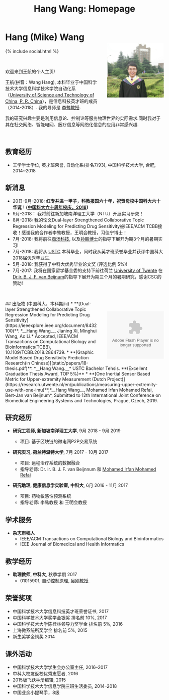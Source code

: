 ﻿---
layout: default
section: chinese
title: "Hang Wang: Homepage"
---
<img src="static/info/profile2.jpg" class="img-thumbnail" width="180px" style="float:right; margin-left:30px; margin-top:35px; margin-bottom:10px;">

# Hang (Mike) Wang
{% include social.html %}

&nbsp;

欢迎来到王航的个人主页! 

王航(拼音：Wang Hang), 本科毕业于中国科学技术大学信息科学技术学院自动化系（[University of Science and Technology of China, P. R. China](http://www.ustc.edu.cn/)），是信息科技英才班的成员（2014-2018）. 我的导师是 [李骜教授](http://bioinformatics.ustc.edu.cn/teams.html).

我的研究兴趣主要是利用信息论、控制论等服务物理世界的实际需求.同时我对于其在社交网络、智能电网、医疗信息等网络化信息的应用非常感兴趣.

&nbsp;

## 教育经历
  *  工学学士学位, 英才班荣誉, 自动化系(排名7/93), 中国科学技术大学, 合肥, 2014~2018

## 新消息
  * 20日-9月-2018: __红专并进一甲子，科教报国六十年，祝贺母校中国科大六十华诞！([中国科大六十周年校庆，2018](http://xq.ustc.edu.cn))__
  * 9月-2018： 我将前往新加坡南洋理工大学（NTU）开展实习研究！
  * 8月-2018:  我的论文Dual-layer Strengthened Collaborative Topic Regression Modeling for Predicting Drug Sensitivity被IEEE/ACM TCBB接收！感谢我的合作者李骜教授，王明会教授，习佳宁博士！
  * 7月-2018:  我将前往[商汤科技](https://www.sensetime.com), 以及[孙鹏博士](https://www.linkedin.com/in/sunpengsdu/)的指导下展开为期3个月的暑期实习!
  * 7月-2018:  我将从 [USTC](http://www.ustc.edu.cn/) 本科毕业，同时我从英才班荣誉毕业并获评中国科大2018届优秀毕业生.
  * 5月-2018:  我获得了中科大优秀毕业论文奖 (评选比例 5%)!
  * 7月-2017:  我将在国家留学基金委的支持下前往荷兰 [University of Twente](https://www.utwente.nl/en/) 在 [Dr.ir. B. J. F. van Beijnum](https://www.utwente.nl/en/eemcs/bss/people/staff/bert_jan_vanbeijnum/%20)的指导下展开为期三个月的暑期研究，感谢CSC的赞助!

&nbsp;
<object classid="clsid:D27CDB6E-AE6D-11cf-96B8-444553540000" 
codebase="http://download.macromedia.com/pub/shockwave/cabs/flash/swflash.cab#version=9,0,16,0" width="180px">
<param name="movie" value="static/info/motion1.swf"> 
<param name="quality" value="high"> 
<param name="play" value="true"> 
<param name="LOOP" value="true"> 
<embed src="static/info/motion3.swf" width="180px" style="float:right; margin-left:30px; margin-top:35px; margin-bottom:10px;" play="true" loop="true" quality="high" pluginspage="http://www.macromedia.com/go/getflashplayer" type="application/x-shockwave-flash"> 
</object> 
## 出版物 (中国科大，本科期间)
  * **[Dual-layer Strengthened Collaborative Topic Regression Modeling for Predicting Drug Sensitivity](https://ieeexplore.ieee.org/document/8432100)**. *__Hang Wang__, Jianing Xi, Minghui Wang, Ao Li.* Accepted, IEEE/ACM Transactions on Computational Biology and Bioinformatics(TCBB), 10.1109/TCBB.2018.2864739.	
  * **[Graphic Model Based Drug Sensitivity Prediction Research(in Chinese)](static/papers/18-thesis.pdf)**. *__Hang Wang.__* USTC Bachelor Tehsis. **(Excellent Graduation Thesis Award, TOP 5%)**
   * **[One Inertial Sensor Based Metric for Upper-extremity Measurement (Dutch Project)](https://research.utwente.nl/en/publications/measuring-upper-extremity-use-with-one-imu)**,*__Hang Wang__, Mohamed Irfan Mohamed Refai, Bert-Jan van Beijnum*, Submitted to 12th International Joint Conference on Biomedical Engineering Systems and Technologies,  Prague, Czech, 2019.

## 研究经历
  * **研究工程师, 新加坡南洋理工大学**, 9月 2018 - 9月 2019
	* 项目: 基于区块链的微电网P2P交易系统
	
  * **研究实习, 荷兰特温特大学**, 7月 2017 - 10月 2017
	* 项目: 远程治疗系统的数据融合
	* 指导老师:  Dr. ir. B. J. F. van Beijnnum 和 [Mohamed Irfan Mohamed Refai](https://www.linkedin.com/in/mrmirfan/)

  * **研究助理, 健康信息学实验室, 中科大**, 6月 2016 - 11月 2017
    * 项目: 药物敏感性预测系统
    * 指导老师:  李骜教授 和 王明会教授

## 学术服务
* **杂志审稿人**
   * IEEE/ACM Transactions on Computational Biology and Bioinformatics
   * IEEE Journal of Biomedical and Health Informatics

## 教学经历
  * **助理教师, 中科大**, 秋季学期 2017
    * 01015901, 自动控制原理, [吴刚教授](http://iia.ustc.edu.cn/iia/?p=33).


## 荣誉奖项
 * 中国科学技术大学信息科技英才班荣誉证书, 2017
 * 中国科学技术大学奖学金银奖 排名前 10%, 2017
 * 中国科学技术大学陈桂林领导力奖学金 排名前 5%, 2016
 * 上海微系统所奖学金 排名前 5%, 2015
 * 新生奖学金铜奖 2014


## 课外活动
 * 中国科学技术大学学生会办公室主任, 2016–2017
 * 中科大校友返校优秀志愿者, 2016
 * 2015版飞跃手册编辑, 2015
 * 中国科学技术大学信息学院三班生活委员, 2014–2018
 * 中国业余小提琴手，8级

<script type='text/javascript' id='clustrmaps' src='//cdn.clustrmaps.com/map_v2.js?cl=ffffff&w=386&t=tt&d=E88vyhOzRJdE1JSRWCnweNEZ3UdMTAwk8U4b_DEk6cE'></script>
